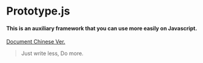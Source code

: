 # Prototype.js
#### This is an auxiliary framework that you can use more easily on Javascript.

[Document Chinese Ver.](document.md)

> Just write less, Do more.

